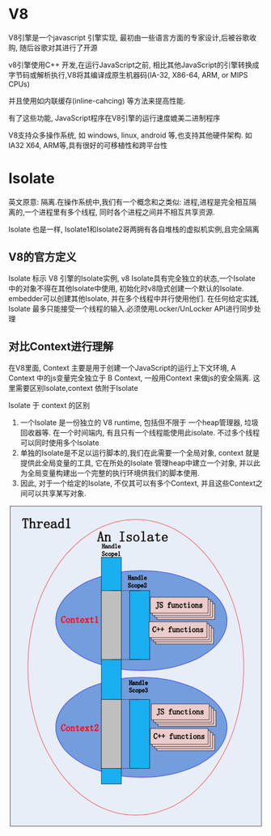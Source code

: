 # V8

V8引擎是一个javascript 引擎实现, 最初由一些语言方面的专家设计,后被谷歌收购, 随后谷歌对其进行了开源

v8引擎使用C++ 开发,在运行JavaScript之前, 相比其他JavaScript的引擎转换成字节码或解析执行,V8将其编译成原生机器码(IA-32, X86-64, ARM, or MIPS CPUs)

并且使用如内联缓存(inline-cahcing) 等方法来提高性能.

有了这些功能, JavaScript程序在V8引擎的运行速度媲美二进制程序

V8支持众多操作系统, 如 windows, linux, android 等,也支持其他硬件架构. 如IA32 X64, ARM等,具有很好的可移植性和跨平台性

# Isolate

英文原意: 隔离.在操作系统中,我们有一个概念和之类似: 进程,进程是完全相互隔离的,一个进程里有多个线程, 同时各个进程之间并不相互共享资源.

Isolate 也是一样, Isolate1和Isolate2哥两拥有各自堆栈的虚拟机实例,且完全隔离

## V8的官方定义

Isolate 标示 V8 引擎的Isolate实例, v8 Isolate具有完全独立的状态,一个Isolate 中的对象不得在其他Isolate中使用, 初始化时v8隐式创建一个默认的Isolate. 
embedder可以创建其他Isolate, 并在多个线程中并行使用他们. 在任何给定实践, Isolate 最多只能接受一个线程的输入.必须使用Locker/UnLocker API进行同步处理

## 对比Context进行理解

在V8里面, Context 主要是用于创建一个JavaScript的运行上下文环境, A Context 中的js变量完全独立于 B Context, 一般用Context 来做js的安全隔离. 这里需要区别Isolate,context 依附于Isolate

Isolate 于 context 的区别

1. 一个Isolate 是一份独立的 V8 runtime, 包括但不限于 一个heap管理器, 垃圾回收器等. 在一个时间端内, 有且只有一个线程能使用此isolate. 不过多个线程可以同时使用多个Isolate
2. 单独的Isolate是不足以运行脚本的,我们在此需要一个全局对象, context 就是提供此全局变量的工具, 它在所处的Isolate 管理heap中建立一个对象, 并以此为全局变量构建出一个完整的执行环境供我们的脚本使用.
3. 因此, 对于一个给定的Isolate, 不仅其可以有多个Context, 并且这些Context之间可以共享某写对象.

![](./Isolate/2020-12-15-23-00-36.png)